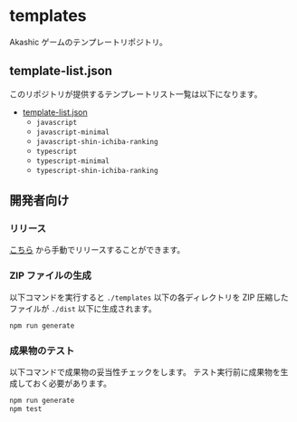 # templates

Akashic ゲームのテンプレートリポジトリ。

## template-list.json

このリポジトリが提供するテンプレートリスト一覧は以下になります。

* [template-list.json](https://akashic-contents.github.io/templates/template-list.json)
  * `javascript`
  * `javascript-minimal`
  * `javascript-shin-ichiba-ranking`
  * `typescript`
  * `typescript-minimal`
  * `typescript-shin-ichiba-ranking`

## 開発者向け

### リリース

[こちら](https://github.com/akashic-contents/templates/actions/workflows/release.yml) から手動でリリースすることができます。

### ZIP ファイルの生成

以下コマンドを実行すると `./templates` 以下の各ディレクトリを ZIP 圧縮したファイルが `./dist` 以下に生成されます。

```sh
npm run generate
```

### 成果物のテスト

以下コマンドで成果物の妥当性チェックをします。
テスト実行前に成果物を生成しておく必要があります。

```sh
npm run generate
npm test
```
